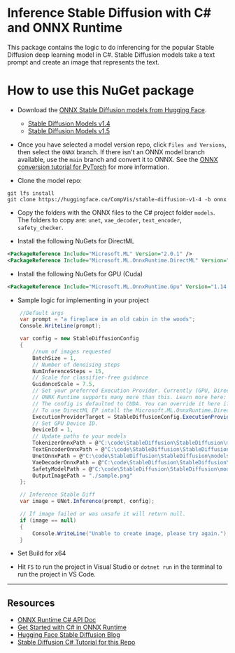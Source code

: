 
# Inference Stable Diffusion with C# and ONNX Runtime

This package contains the logic to do inferencing for the popular Stable Diffusion deep learning model in C#.  Stable Diffusion models take a text prompt and create an image that represents the text.


# How to use this NuGet package

- Download the [ONNX Stable Diffusion models from Hugging Face](https://huggingface.co/models?sort=downloads&search=Stable+Diffusion).
     - [Stable Diffusion Models v1.4](https://huggingface.co/CompVis/stable-diffusion-v1-4/tree/onnx)
     - [Stable Diffusion Models v1.5](https://huggingface.co/runwayml/stable-diffusion-v1-5/tree/onnx)


- Once you have selected a model version repo, click `Files and Versions`, then select the `ONNX` branch. If there isn't an ONNX model branch available, use the `main` branch and convert it to ONNX. See the [ONNX conversion tutorial for PyTorch](https://learn.microsoft.com/windows/ai/windows-ml/tutorials/pytorch-convert-model) for more information.

- Clone the model repo:
```text
git lfs install
git clone https://huggingface.co/CompVis/stable-diffusion-v1-4 -b onnx
```

- Copy the folders with the ONNX files to the C# project folder `models`. The folders to copy are: `unet`, `vae_decoder`, `text_encoder`, `safety_checker`.

- Install the following NuGets for DirectML
```xml
<PackageReference Include="Microsoft.ML" Version="2.0.1" />
<PackageReference Include="Microsoft.ML.OnnxRuntime.DirectML" Version="1.14.1" />
```
- Install the following NuGets for GPU (Cuda)
```xml
<PackageReference Include="Microsoft.ML.OnnxRuntime.Gpu" Version="1.14.1" />
```

- Sample logic for implementing in your project
```csharp
    //Default args
    var prompt = "a fireplace in an old cabin in the woods";
    Console.WriteLine(prompt);

    var config = new StableDiffusionConfig
    {
        //num of images requested
        BatchSize = 1,
        // Number of denoising steps
        NumInferenceSteps = 15,
        // Scale for classifier-free guidance
        GuidanceScale = 7.5,
        // Set your preferred Execution Provider. Currently (GPU, DirectML, CPU) are supported in this project.
        // ONNX Runtime supports many more than this. Learn more here: https://onnxruntime.ai/docs/execution-providers/
        // The config is defaulted to CUDA. You can override it here if needed.
        // To use DirectML EP intall the Microsoft.ML.OnnxRuntime.DirectML and uninstall Microsoft.ML.OnnxRuntime.GPU
        ExecutionProviderTarget = StableDiffusionConfig.ExecutionProvider.DirectML,
        // Set GPU Device ID.
        DeviceId = 1,
        // Update paths to your models
        TokenizerOnnxPath = @"C:\code\StableDiffusion\StableDiffusion\models\text_tokenizer\custom_op_cliptok.onnx",
        TextEncoderOnnxPath = @"C:\code\StableDiffusion\StableDiffusion\models\text_encoder\model.onnx",
        UnetOnnxPath = @"C:\code\StableDiffusion\StableDiffusion\models\unet\model.onnx",
        VaeDecoderOnnxPath = @"C:\code\StableDiffusion\StableDiffusion\models\vae_decoder\model.onnx",
        SafetyModelPath = @"C:\code\StableDiffusion\StableDiffusion\models\safety_checker\model.onnx",
        OutputImagePath = "./sample.png"
    };

    // Inference Stable Diff
    var image = UNet.Inference(prompt, config);

    // If image failed or was unsafe it will return null.
    if (image == null)
    {
        Console.WriteLine("Unable to create image, please try again.");
    }
```

- Set Build for x64 

- Hit `F5` to run the project in Visual Studio or `dotnet run` in the terminal to run the project in VS Code.

__________________________
##  Resources
- [ONNX Runtime C# API Doc](https://onnxruntime.ai/docs/api/csharp/api)
- [Get Started with C# in ONNX Runtime](https://onnxruntime.ai/docs/get-started/with-csharp.html)
- [Hugging Face Stable Diffusion Blog](https://huggingface.co/blog/stable_diffusion)
- [Stable Diffusion C# Tutorial for this Repo](https://onnxruntime.ai/docs/tutorials/csharp/stable-diffusion-csharp.html)
